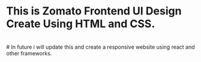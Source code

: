 # This is Zomato Frontend UI Design Create Using HTML and CSS.
<br>
# In future i will update this and create a responsive website using react and other frameworks.